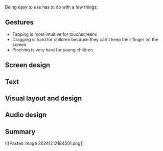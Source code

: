 Being easy to use has to do with a few things:
## Gestures
* Tapping is most intuitive for touchscreens
* Dragging is hard for children because they can't keep their finger on the screen
* Pinching is very hard for young children

## Screen design

## Text

## Visual layout and design 

## Audio design

## Summary
![[Pasted image 20241212184501.png]]